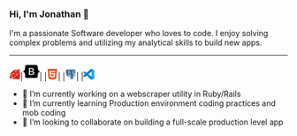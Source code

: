 ### Hi, I'm Jonathan 👋
I'm a passionate Software developer who loves to code. I enjoy solving complex problems and utilizing my analytical skills to build new apps. 

<hr/>
<p><img src ="https://raw.githubusercontent.com/devicons/devicon/v2.15.1/icons/ruby/ruby-plain.svg", height = "20px">|<img src ="https://raw.githubusercontent.com/devicons/devicon/v2.15.1/icons/bootstrap/bootstrap-plain.svg", height ="30px">|
|<img src ="https://raw.githubusercontent.com/devicons/devicon/v2.15.1/icons/html5/html5-plain.svg", height ="20px">|
|<img src ="https://raw.githubusercontent.com/devicons/devicon/v2.15.1/icons/postgresql/postgresql-plain.svg", height ="20px">|
|<img src ="https://raw.githubusercontent.com/devicons/devicon/v2.15.1/icons/vscode/vscode-original.svg", height ="20px"></p>  

- 🔭 I’m currently working on a webscraper utility in Ruby/Rails
- 🌱 I’m currently learning Production environment coding practices and mob coding
- 👯 I’m looking to collaborate on building a full-scale production level app

<!--
- 💬 Ask me about ...
- 📫 How to reach me: ...
- 😄 Pronouns: ...
- ⚡ Fun fact: ...
-->
